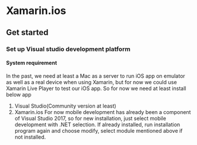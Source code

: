 # Xamarin.ios
## Get started
### Set up Visual studio development platform
#### System requirement
  In the past, we need at least a Mac as a server to run iOS app on emulator as well as a real device when using Xamarin, but for now we could use Xamarin Live Player to test our iOS app. So for now we need at least install below app
  1. Visual Studio(Community version at least)
  2. Xamarin.ios
  For now mobile development has already been a component of Visual Studio 2017, so for new installation, just select mobile development with .NET selection. If already installed, run installation program again and choose modify, select module mentioned above if not installed.
